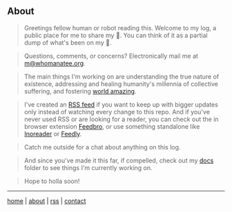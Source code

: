 ## About
> Greetings fellow human or robot reading this. Welcome to my log, a public place for me to share my 💩. You can think of it as a partial dump of what's been on my 🧠.

> Questions, comments, or concerns? Electronically mail me at m@whomanatee.org.

> The main things I'm working on are understanding the true nature of existence, addressing and healing humanity's millennia of collective suffering, and fostering [world amazing](https://worldamazing.org).

> I've created an [RSS feed](https://raw.githubusercontent.com/beakbahama/log/refs/heads/main/feed.xml) if you want to keep up with bigger updates only instead of watching every change to this repo. And if you've never used RSS or are looking for a reader, you can check out the in browser extension [Feedbro](https://nodetics.com/feedbro/), or use something standalone like [Inoreader](https://www.inoreader.com) or [Feedly](https://feedly.com/).

> Catch me outside for a chat about anything on this log.

> And since you've made it this far, if compelled, check out my [docs](/docs) folder to see things I'm currently working on.

> Hope to holla soon!

---
[home](https://github.com/beakbahama/log/blob/main/README.md)
| [about](/docs/about.md)
| [rss](https://raw.githubusercontent.com/beakbahama/log/refs/heads/main/feed.xml)
| [contact](mailto:m@whomanatee.org) 
